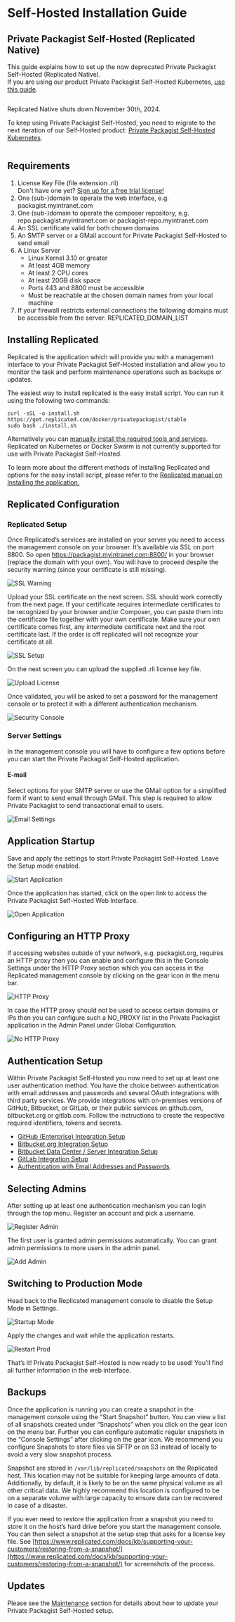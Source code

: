 # Self-Hosted Installation Guide
## Private Packagist Self-Hosted (Replicated Native)

This guide explains how to set up the now deprecated Private Packagist Self-Hosted (Replicated Native).  
If you are using our product Private Packagist Self-Hosted Kubernetes, [use this guide](./kubernetes.md).

<div class="row column">
    <div class="callout warning">
        <p>Replicated Native shuts down November 30th, 2024.</p>
        <p>
            To keep using Private Packagist Self-Hosted, you need to migrate to the next iteration of our Self-Hosted product: <a href="/docs/self-hosted/kubernetes">Private Packagist Self-Hosted Kubernetes</a>.        
        </p>
    </div>
</div>

## Requirements

1. License Key File (file extension .rli)<br>Don't have one yet? [Sign up for a free trial license!](https://packagist.com/self-hosted)
2. One (sub-)domain to operate the web interface, e.g. packagist.myintranet.com
3. One (sub-)domain to operate the composer repository, e.g. repo.packagist.myintranet.com or packagist-repo.myintranet.com
4. An SSL certificate valid for both chosen domains
5. An SMTP server or a GMail account for Private Packagist Self-Hosted to send email
6. A Linux Server
    * Linux Kernel 3.10 or greater
    * At least 4GB memory
    * At least 2 CPU cores
    * At least 20GB disk space
    * Ports 443 and 8800 must be accessible
    * Must be reachable at the chosen domain names from your local machine
7. If your firewall restricts external connections the following domains must be accessible from the server:
REPLICATED_DOMAIN_LIST

## Installing Replicated
Replicated is the application which will provide you with a management interface to your Private Packagist Self-Hosted installation and allow you to monitor the task and perform maintenance operations such as backups or updates.

The easiest way to install replicated is the easy install script. You can run it using the following two commands:
```
curl -sSL -o install.sh https://get.replicated.com/docker/privatepackagist/stable
sudo bash ./install.sh
```

Alternatively you can [manually install the required tools and services](https://help.replicated.com/docs/native/customer-installations/installing-manually/). Replicated on Kubernetes or Docker Swarm is not currently supported for use with Private Packagist Self-Hosted.

To learn more about the different methods of Installing Replicated and options for the easy install script, please refer to the [Replicated manual on Installing the application.](https://help.replicated.com/docs/native/customer-installations/installing-via-script/#flags)

## Replicated Configuration
### Replicated Setup
Once Replicated’s services are installed on your server you need to access the management console on your browser. It’s available via SSL on port 8800. So open https://packagist.myintranet.com:8800/ in your browser (replace the domain with your own). You will have to proceed despite the security warning (since your certificate is still missing).

![SSL Warning](/Resources/public/img/docs/self-hosted/01-ssl-warning.png)

Upload your SSL certificate on the next screen. SSL should work correctly from the next page. If your certificate requires intermediate certificates to be recognized by your browser and/or Composer, you can paste them into the certificate file together with your own certificate. Make sure your own certificate comes first, any intermediate certificate next and the root certificate last. If the order is off replicated will not recognize your certificate at all.

![SSL Setup](/Resources/public/img/docs/self-hosted/02-ssl-setup.png)

On the next screen you can upload the supplied .rli license key file.

![Upload License](/Resources/public/img/docs/self-hosted/03-upload-license.png)

Once validated, you will be asked to set a password for the management console or to protect it with a different authentication mechanism.

![Security Console](/Resources/public/img/docs/self-hosted/04-secure-console.png)

### Server Settings
In the management console you will have to configure a few options before you can start the Private Packagist Self-Hosted application.

#### E-mail
Select options for your SMTP server or use the GMail option for a simplified form if want to send email through GMail. This step is required to allow Private Packagist to send transactional email to users.

![Email Settings](/Resources/public/img/docs/self-hosted/05-email-settings.png)

## Application Startup
Save and apply the settings to start Private Packagist Self-Hosted. Leave the Setup mode enabled.

![Start Application](/Resources/public/img/docs/self-hosted/06-save-start.png)

Once the application has started, click on the open link to access the Private Packagist Self-Hosted Web Interface.

![Open Application](/Resources/public/img/docs/self-hosted/07-started-open.png)

## Configuring an HTTP Proxy
If accessing websites outside of your network, e.g. packagist.org, requires an HTTP proxy then you can
enable and configure this in the Console Settings under the HTTP Proxy section which you can access in
the Replicated management console by clicking on the gear icon in the menu bar.

![HTTP Proxy](/Resources/public/img/docs/self-hosted/07-01-http-proxy.png)

In case the HTTP proxy should not be used to access certain domains or IPs then you can configure such
a NO_PROXY list in the Private Packagist application in the Admin Panel under Global Configuration.

![No HTTP Proxy](/Resources/public/img/docs/self-hosted/07-02-http-proxy-no-proxy.png)

## Authentication Setup
Within Private Packagist Self-Hosted you now need to set up at least one user authentication method. You have the choice between authentication with email addresses and passwords and several OAuth integrations with third party services.
We provide integrations with on-premises versions of GitHub, Bitbucket, or GitLab, or their public services on github.com, bitbucket.org or gitlab.com. Follow the instructions to create the respective required identifiers, tokens and secrets.

* [GitHub (Enterprise) Integration Setup](./github-integration-setup.md)
* [Bitbucket.org Integration Setup](./bitbucket-integration-setup.md)
* [Bitbucket Data Center / Server Integration Setup](./bitbucket-server-integration-setup.md)
* [GitLab Integration Setup](./gitlab-integration-setup.md)
* [Authentication with Email Addresses and Passwords](./authentication-email-addresses-passwords-setup.md).

## Selecting Admins
After setting up at least one authentication mechanism you can login through the top menu. Register an account and pick a username.

![Register Admin](/Resources/public/img/docs/self-hosted/09-register-admin.png)

The first user is granted admin permissions automatically. You can grant admin permissions to more users in the admin panel.

![Add Admin](/Resources/public/img/docs/self-hosted/10-add-admin.png)

## Switching to Production Mode
Head back to the Replicated management console to disable the Setup Mode in Settings.

![Startup Mode](/Resources/public/img/docs/self-hosted/11-startup-mode.png)

Apply the changes and wait while the application restarts.

![Restart Prod](/Resources/public/img/docs/self-hosted/12-restart-prod.png)

That’s it! Private Packagist Self-Hosted is now ready to be used! You’ll find all further information in the web interface.

## Backups
Once the application is running you can create a snapshot in the management console using the “Start Snapshot” button. You can view a list of all snapshots created under “Snapshots” when you click on the gear icon on the menu bar. Further you can configure automatic regular snapshots in the “Console Settings” after clicking on the gear icon. We recommend you configure Snapshots to store files via SFTP or on S3 instead of locally to avoid a very slow snapshot process.

Snapshot are stored in ``/var/lib/replicated/snapshots`` on the Replicated host. This location may not be suitable for keeping large amounts of data. Additionally, by default, it is likely to be on the same physical volume as all other critical data. We highly recommend this location is configured to be on a separate volume with large capacity to ensure data can be recovered in case of a disaster.

If you ever need to restore the application from a snapshot you need to store it on the host’s hard drive before you start the management console. You can then select a snapshot at the setup step that asks for a license key file. See [https://www.replicated.com/docs/kb/supporting-your-customers/restoring-from-a-snapshot/](https://www.replicated.com/docs/kb/supporting-your-customers/restoring-from-a-snapshot/) for screenshots of the process.

## Updates
Please see the [Maintenance](./maintenance.md) section for details about how to update your Private Packagist Self-Hosted setup.
